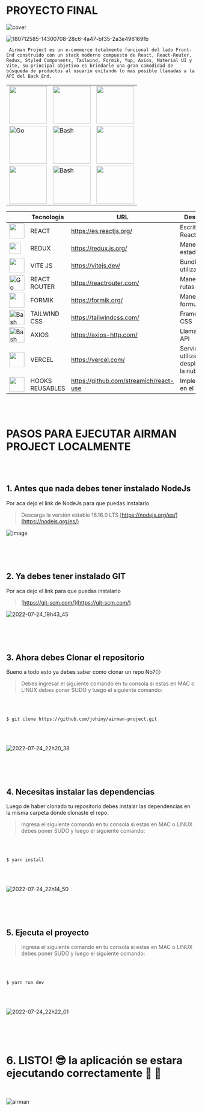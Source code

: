 # PROYECTO FINAL

![cover](https://user-images.githubusercontent.com/26189854/178131852-adaad2a1-62bd-412c-8f60-a6c8c29c6c1c.png)

![180712585-14300708-28c6-4a47-bf35-2a3e496169fb](https://user-images.githubusercontent.com/26189854/180832395-d0bd4d8f-cb59-4153-aa30-74280abd6fba.png)

` 
Airman Project es un e-commerce totalmente funcional del lado Front-End construido con un stack moderno compuesto de React, React-Router, Redux, Styled Components, Tailwind, Formik, Yup, Axios, Material UI y Vite, su principal objetivo es brindarle una gran comodidad de búsqueda de productos al usuario evitando lo mas posible llamadas a la API del Back End.
`






<table align="center">
  
  </tr>
    <td>
      <a href="#">
        <img alt="" src="https://user-images.githubusercontent.com/26189854/180860461-015065da-4aed-4491-86e2-cbf16e2c996c.svg" width="100">
      </a>
    </td>
    <td>
      <a href="#">
        <img alt="" src="https://user-images.githubusercontent.com/26189854/180860987-7e9f638f-c4b4-435b-b5af-497c9594472b.png" width="100">
      </a>
    </td>
     <td>
      <a href="#">
        <img alt="" src="https://user-images.githubusercontent.com/26189854/180861521-b0d0e533-b1c4-4f09-8b35-c79bd1d1ceda.svg" width="100">
      </a>
    </td>
    </td>
      
  </tr>
  
  </tr>
    <td>
      <a href="#">
        <img alt="Go" src="https://user-images.githubusercontent.com/26189854/180863367-351a4fba-cbe0-467d-90ba-0a07bd3c7411.svg" width="100">
      </a>
    </td>
    <td>
      <a href="#">
        <img alt="Bash" src="https://upload.wikimedia.org/wikipedia/commons/d/d5/Tailwind_CSS_Logo.svg" width="100">
      </a>
    </td>
     <td>
      <a href="#">
        <img alt="" src="https://logovtor.com/wp-content/uploads/2020/10/vercel-inc-logo-vector.png" width="100">
      </a>
    </td>
    </td>
       
  </tr>
  
  </tr>
    <td>
      <a href="#">
        <img alt="" src="https://user-images.githubusercontent.com/26189854/180864034-fc6f7415-38a9-4358-9a75-6e514a7e5993.png" width="100">
      </a>
    </td>
    <td>
      <a href="#">
        <img alt="Bash" src="https://user-images.githubusercontent.com/26189854/180864309-ea613a7e-7f57-46d3-95f1-b7a852ab789b.svg" width="100">
      </a>
    </td>
     <td>
      <a href="#">
        <img alt="" src="https://user-images.githubusercontent.com/26189854/180871523-21bbaa4b-fafe-403a-ba9e-d6cd9585ba29.png" width="100">
      </a>
    </td>
    </td>
       
  </tr>
  
</table>


<div align="center">
  
| |Tecnologia   | URL |  Descripcion   |
|-----------|------|---------------------------------------------------|------|
|<a href="#"> <img alt="" src="https://user-images.githubusercontent.com/26189854/180860461-015065da-4aed-4491-86e2-cbf16e2c996c.svg" width="40"></a>|REACT|https://es.reactjs.org/| Escrito en React    |
|<a href="#"><img alt="" src="https://user-images.githubusercontent.com/26189854/180860987-7e9f638f-c4b4-435b-b5af-497c9594472b.png" width="30"></a>|REDUX |https://redux.js.org/  | Manejador de estado Global   |
|<a href="#"><img alt="" src="https://user-images.githubusercontent.com/26189854/180861521-b0d0e533-b1c4-4f09-8b35-c79bd1d1ceda.svg" width="40"></a>   |VITE JS |https://vitejs.dev/ | Bundler utilizado  |
|<a href="#"><img alt="Go" src="https://user-images.githubusercontent.com/26189854/180863367-351a4fba-cbe0-467d-90ba-0a07bd3c7411.svg" width="40"></a> |REACT ROUTER|https://reactrouter.com/| Manejador de rutas |
| <a href="#"><img alt="" src="https://user-images.githubusercontent.com/26189854/180864034-fc6f7415-38a9-4358-9a75-6e514a7e5993.png" width="40"></a> |FORMIK| https://formik.org/ |Manejo de formularios |
|<a href="#"><img alt="Bash" src="https://upload.wikimedia.org/wikipedia/commons/d/d5/Tailwind_CSS_Logo.svg" width="40"></a> |TAILWIND CSS| https://tailwindcss.com/ | Framework UI CSS |
|<a href="#"><img alt="Bash" src="https://user-images.githubusercontent.com/26189854/180864309-ea613a7e-7f57-46d3-95f1-b7a852ab789b.svg" width="40"></a>|AXIOS |https://axios-http.com/ | Llamadas a la API |
|<a href="#"><img alt="" src="https://logovtor.com/wp-content/uploads/2020/10/vercel-inc-logo-vector.png" width="40"></a> |VERCEL |https://vercel.com/ |  Servidor utilizado para desplegarlo en la nube  |
|<a href="#"><img alt="" src="https://user-images.githubusercontent.com/26189854/180871523-21bbaa4b-fafe-403a-ba9e-d6cd9585ba29.png" width="40"></a>|HOOKS REUSABLES |https://github.com/streamich/react-use|  Implementados en el proyecto|

</div>




<br/><br/>


# PASOS PARA EJECUTAR AIRMAN PROJECT LOCALMENTE
<br/><br/>

## 1. Antes que nada debes tener instalado NodeJs
Por aca dejo el link de NodeJs para que puedas instalarlo 

>Descarga la versión estable 16.16.0 LTS [https://nodejs.org/es/](https://nodejs.org/es/)

![image](https://user-images.githubusercontent.com/26189854/180676650-1718736e-c6d7-45fc-a558-a127043d92ff.png)

<br/><br/><br/>

## 2. Ya debes tener instalado GIT
Por aca dejo el link para que puedas instalarlo

>[https://git-scm.com/](https://git-scm.com/)

![2022-07-24_19h43_45](https://user-images.githubusercontent.com/26189854/180677442-bc22ca3a-13ba-4c84-b98a-a5bb3df37afd.png)

<br/><br/><br/>

## 3. Ahora debes Clonar el repositorio
Bueno a todo esto ya debes saber como clonar un repo No?:neutral_face:

>Debes ingresar el siguiente comando en tu consola si estas en MAC o LINUX debes poner SUDO y luego el siguiente comando:

<br/><br/>

```
$ git clone https://github.com/johiny/airman-project.git
```
<br/><br/>


![2022-07-24_22h20_38](https://user-images.githubusercontent.com/26189854/180698243-3c25daca-b55c-4dc3-8dbc-989b76dd6bee.png)

<br/><br/><br/>


## 4. Necesitas instalar las dependencias
Luego de haber clonado tu repositorio debes instalar las dependencias en la misma carpeta donde clonaste el repo.


>Ingresa el siguiente comando en tu consola si estas en MAC o LINUX debes poner SUDO y luego el siguiente comando:

<br/><br/>

```
$ yarn install
```



<br/><br/>

![2022-07-24_22h14_50](https://user-images.githubusercontent.com/26189854/180697706-424c00e2-8bb3-406f-a4fc-8cad1056961a.png)

<br/><br/><br/>


## 5. Ejecuta el proyecto

>Ingresa el siguiente comando en tu consola si estas en MAC o LINUX debes poner SUDO y luego el siguiente comando:

<br/><br/>

```
$ yarn run dev 
```
<br/><br/>


![2022-07-24_22h22_01](https://user-images.githubusercontent.com/26189854/180698367-87ce5ed1-487c-4dfd-a753-ee897f3dada6.png)

<br/><br/><br/>


# 6. LISTO! :sunglasses: la aplicación se estara ejecutando correctamente :raised_hands: :muscle:
<br/>

![airman](https://user-images.githubusercontent.com/26189854/180683113-113c9849-83e6-41f4-aaa5-0397ac22b20b.gif)


<br/><br/><br/>



